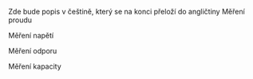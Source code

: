 Zde bude popis v češtině, který se na konci přeloží do angličtiny
Měření proudu

Měření napětí

Měření odporu

Měření kapacity
